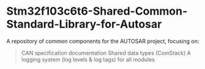 # Stm32f103c6t6-Shared-Common-Standard-Library-for-Autosar
A repository of common components for the AUTOSAR project, focusing on:
> CAN specification documentation
> Shared data types (ComStack) 
> A logging system (log levels &amp; log tags) for all modules
